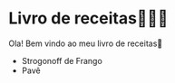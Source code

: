 # Livro de receitas:book::man_cook:

Ola! Bem vindo ao meu livro de receitas:wave:

- Strogonoff de Frango
- Pavê
